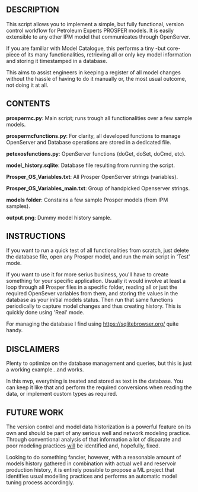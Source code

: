 ## DESCRIPTION
This script allows you to implement a simple, but fully functional, version control workflow for Petroleum Experts PROSPER models. It is easily extensible to any other IPM model that communicates through OpenServer.

If you are familiar with Model Catalogue, this performs a tiny -but core- piece of its many functionalities, retrieving all or only key model information and storing it timestamped in a database.

This aims to assist engineers in keeping a register of all model changes without the hassle of having to do it manually or, the most usual outcome, not doing it at all.

## CONTENTS

**prospermc\.py**: Main script; runs trough all functionalities over a few sample models.

**prospermcfunctions\.py**: For clarity, all developed functions to manage OpenServer and Database operations are stored in a dedicated file.

**petexosfunctions\.py**: OpenServer functions (doGet, doSet, doCmd, etc).

**model_history.sqlite**: Database file resulting from running the script.

**Prosper_OS_Variables.txt**: All Prosper OpenServer strings (variables).

**Prosper_OS_Variables_main.txt**: Group of handpicked Openserver strings.

**models folder**: Constains a few sample Prosper models (from IPM samples).

**output.png**: Dummy model history sample.

## INSTRUCTIONS
If you want to run a quick test of all functionalities from scratch, just delete the database file, open any Prosper model, and run the main script in 'Test' mode.

If you want to use it for more serius business, you'll have to create something for your specific application. Usually it would involve at least a loop through all Prosper files in a specific folder, reading all or just the required OpenSever variables from them, and storing the values in the database as your initial models status. Then run that same functions periodically to capture model changes and thus creating history. This is quickly done using 'Real' mode.

For managing the database I find using https://sqlitebrowser.org/ quite handy.

## DISCLAIMERS
Plenty to optimize on the database management and queries, but this is just a working example...and works.

In this mvp, everything is treated and stored as text in the database. You can keep it like that and perform the required conversions when reading the data, or implement custom types as required.

## FUTURE WORK
The version control and model data historization is a powerful feature on its own and should be part of any serious well and network modeling practice. Through conventional analysis of that information a lot of disparate and poor modeling practices <ins>will</ins> be identified and, hopefully, fixed.

Looking to do something fancier, however, with a reasonable amount of models history gathered in combination with actual well and reservoir production history, it is entirely possible to propose a ML project that identifies usual modelling practices and performs an automatic model tuning process accordingly.

